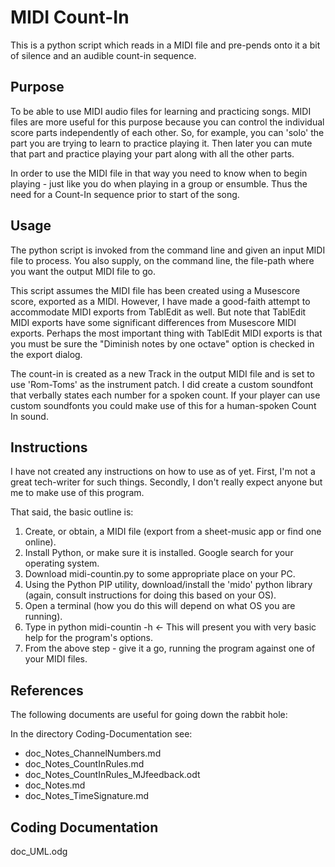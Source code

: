 # MIDI Count-In

This is a python script which reads in a MIDI file and pre-pends onto it a bit of silence and an audible count-in sequence. 
## Purpose

To be able to use MIDI audio files for learning and practicing songs. MIDI files are more useful for this purpose because you can control the individual score parts independently of each other. So, for example, you can 'solo' the part you are trying to learn to practice playing it. Then later you can mute that part and practice playing your part along with all the other parts.

In order to use the MIDI file in that way you need to know when to begin playing - just like you do when playing in a group or ensumble. Thus the need for a Count-In sequence prior to start of the song.

## Usage

The python script is invoked from the command line and given an input MIDI file to process. You also supply, on the command line, the file-path where you want the output MIDI file to go.

This script assumes the MIDI file has been created using a Musescore score, exported as a MIDI. However, I have made a good-faith attempt to accommodate MIDI exports from TablEdit as well. But note that TablEdit MIDI exports have some significant differences from Musescore MIDI exports. Perhaps the most important thing with TablEdit MIDI exports is that you must be sure the "Diminish notes by one octave" option is checked in the export dialog.

The count-in is created as a new Track in the output MIDI file and is set to use 'Rom-Toms' as the instrument patch. I did create a custom soundfont that verbally states each number for a spoken count. If your player can use custom soundfonts you could make use of this for a human-spoken Count In sound.

## Instructions

I have not created any instructions on how to use as of yet. First, I'm not a great tech-writer for such things. Secondly, I don't really expect anyone but me to make use of this program.

That said, the basic outline is:

   1. Create, or obtain, a MIDI file (export from a sheet-music app or find one online).
   2. Install Python, or make sure it is installed. Google search for your operating system.
   3. Download midi-countin.py to some appropriate place on your PC.
   4. Using the Python PIP utility, download/install the 'mido' python library (again, consult instructions for doing this based on your OS).
   5. Open a terminal (how you do this will depend on what OS you are running).
   6. Type in python midi-countin -h <- This will present you with very basic help for the program's options.
   7. From the above step - give it a go, running the program against one of your MIDI files.

## References

The following documents are useful for going down the rabbit hole:

In the directory Coding-Documentation see:

   * doc_Notes_ChannelNumbers.md
   * doc_Notes_CountInRules.md
   * doc_Notes_CountInRules_MJfeedback.odt
   * doc_Notes.md
   * doc_Notes_TimeSignature.md

## Coding Documentation

doc_UML.odg
